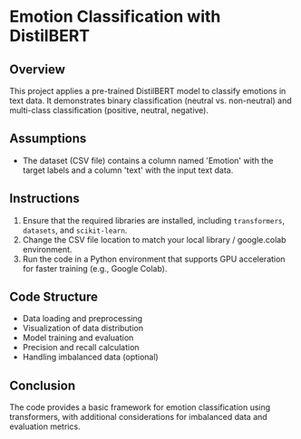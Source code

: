 # Emotion Classification with DistilBERT

## Overview
This project applies a pre-trained DistilBERT model to classify emotions in text data. It demonstrates binary classification (neutral vs. non-neutral) and multi-class classification (positive, neutral, negative).

## Assumptions
- The dataset (CSV file) contains a column named 'Emotion' with the target labels and a column 'text' with the input text data.

## Instructions
1. Ensure that the required libraries are installed, including `transformers`, `datasets`, and `scikit-learn`.
2. Change the CSV file location to match your local library / google.colab environment.
3. Run the code in a Python environment that supports GPU acceleration for faster training (e.g., Google Colab).


## Code Structure
- Data loading and preprocessing
- Visualization of data distribution
- Model training and evaluation
- Precision and recall calculation
- Handling imbalanced data (optional)

## Conclusion
The code provides a basic framework for emotion classification using transformers, with additional considerations for imbalanced data and evaluation metrics.
